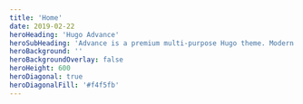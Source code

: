```yaml
---
title: 'Home'
date: 2019-02-22
heroHeading: 'Hugo Advance'
heroSubHeading: 'Advance is a premium multi-purpose Hugo theme. Modern design, clean code and highly configurable, it is the perfect theme for personal, business and marketing sites.'
heroBackground: ''
heroBackgroundOverlay: false
heroHeight: 600
heroDiagonal: true
heroDiagonalFill: '#f4f5fb'
---
```


